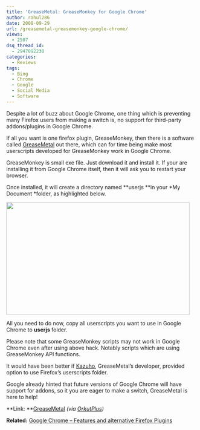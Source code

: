 ```yaml
---
title: 'GreaseMetal: GreaseMonkey for Google Chrome'
author: rahul286
date: 2008-09-29
url: /greasemetal-greasemonkey-google-chrome/
views:
  - 2507
dsq_thread_id:
  - 2947092230
categories:
  - Reviews
tags:
  - Bing
  - Chrome
  - Google
  - Social Media
  - Software
---
```

Despite a lot of buzz about Google Chrome, one thing which is preventing many Firefox users from making a switch is, no support for third-party addons/plugins in Google Chrome.

If all you want is one firefox plugin, GreaseMonkey, then there is a software called <a href="http://greasemetal.31tools.com/" onclick="_gaq.push(['_trackEvent', 'outbound-article', 'http://greasemetal.31tools.com/', 'GreaseMetal']);" >GreaseMetal</a> out there, which can for time being make most userscripts developed for GreaseMonkey work in Google Chrome.

GreaseMonkey is small exe file. Just download it and install it. If your are installing it from Google Chrome itself, then it will ask you to restart your browser.

Once installed, it will create a directory named **userjs **in your *My Document *folder, as highlighted below.

[<img class="alignnone size-full wp-image-2110" title="userjs-folder-greasemonkey-for-google-chrome" src="http://cdn.devilsworkshop.org/files/2008/09/userjs-folder-greasemonkey-for-google-chrome.jpg" alt="" width="485" height="298" />][1]

All you need to do now, copy all userscripts you want to use in Google Chrome to **userjs** folder.

Please note that some GreaseMonkey scripts may not work in Google Chrome even after using above hack. Notably scripts which are using GreaseMonkey API functions.

It would have been better if <a href="http://labs.cybozu.co.jp/blog/kazuhoatwork/" onclick="_gaq.push(['_trackEvent', 'outbound-article', 'http://labs.cybozu.co.jp/blog/kazuhoatwork/', 'Kazuho']);" >Kazuho</a>, GreaseMetal’s developer, provided option to use Firefox’s userscripts folder.

Google already hinted that future versions of Google Chrome will have support for addons, so it you are eager to make a switch, GreaseMetal is here to help!

**Link: **<a href="http://greasemetal.31tools.com/" onclick="_gaq.push(['_trackEvent', 'outbound-article', 'http://greasemetal.31tools.com/', 'GreaseMetal']);" >GreaseMetal</a> *(via <a href="http://www.orkutplus.net/2008/09/how-to-make-userscripts-for-orkut-work-in-google-chrome.html" onclick="_gaq.push(['_trackEvent', 'outbound-article', 'http://www.orkutplus.net/2008/09/how-to-make-userscripts-for-orkut-work-in-google-chrome.html', 'OrkutPlus']);" >OrkutPlus</a>)*

**Related:** [Google Chrome &#8211; Features and alternative Firefox Plugins][2]

 [1]: http://cdn.devilsworkshop.org/files/2008/09/userjs-folder-greasemonkey-for-google-chrome.jpg
 [2]: http://devilsworkshop.org/googles-chrome-browser-features-alternative-firefox-plugins/
